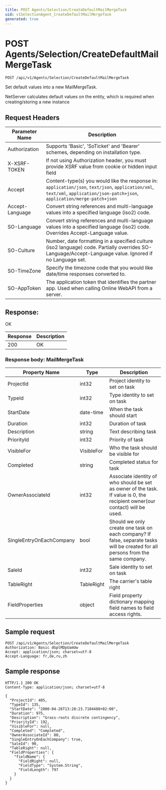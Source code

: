 ```yaml
---
title: POST Agents/Selection/CreateDefaultMailMergeTask
uid: v1SelectionAgent_CreateDefaultMailMergeTask
generated: true
---
```


# POST Agents/Selection/CreateDefaultMailMergeTask

```http
POST /api/v1/Agents/Selection/CreateDefaultMailMergeTask
```

Set default values into a new MailMergeTask.


NetServer calculates default values on the entity, which is required when creating/storing a new instance







## Request Headers

| Parameter Name | Description |
|----------------|-------------|
| Authorization  | Supports 'Basic', 'SoTicket' and 'Bearer' schemes, depending on installation type. |
| X-XSRF-TOKEN   | If not using Authorization header, you must provide XSRF value from cookie or hidden input field |
| Accept         | Content-type(s) you would like the response in: `application/json`, `text/json`, `application/xml`, `text/xml`, `application/json-patch+json`, `application/merge-patch+json` |
| Accept-Language | Convert string references and multi-language values into a specified language (iso2) code. |
| SO-Language | Convert string references and multi-language values into a specified language (iso2) code. Overrides Accept-Language value. |
| SO-Culture | Number, date formatting in a specified culture (iso2 language) code. Partially overrides SO-Language/Accept-Language value. Ignored if no Language set. |
| SO-TimeZone | Specify the timezone code that you would like date/time responses converted to. |
| SO-AppToken | The application token that identifies the partner app. Used when calling Online WebAPI from a server. |


## Response:

OK

| Response | Description |
|----------------|-------------|
| 200 | OK |

### Response body: MailMergeTask

| Property Name | Type |  Description |
|----------------|------|--------------|
| ProjectId | int32 | Project identity to set on task |
| TypeId | int32 | Type identity to set on task |
| StartDate | date-time | When the task should start |
| Duration | int32 | Duration of task |
| Description | string | Text describing task |
| PriorityId | int32 | Priority of task |
| VisibleFor | VisibleFor | Who the task should be visible for |
| Completed | string | Completed status for task |
| OwnerAssociateId | int32 | Associate identity of who should be set as owner of the task.  If value is 0, the recipient owner(our contact) will be used. |
| SingleEntryOnEachCompany | bool | Should we only create one task on each company? If false, separate tasks will be created for all persons from the same company. |
| SaleId | int32 | Sale identity to set on task |
| TableRight | TableRight | The carrier's table right |
| FieldProperties | object | Field property dictionary mapping field names to field access rights. |

## Sample request

```http!
POST /api/v1/Agents/Selection/CreateDefaultMailMergeTask
Authorization: Basic dGplMDpUamUw
Accept: application/json; charset=utf-8
Accept-Language: fr,de,ru,zh
```

## Sample response

```http_
HTTP/1.1 200 OK
Content-Type: application/json; charset=utf-8

{
  "ProjectId": 405,
  "TypeId": 135,
  "StartDate": "2000-04-26T13:28:23.7104488+02:00",
  "Duration": 975,
  "Description": "Grass-roots discrete contingency",
  "PriorityId": 192,
  "VisibleFor": null,
  "Completed": "Completed",
  "OwnerAssociateId": 80,
  "SingleEntryOnEachCompany": true,
  "SaleId": 90,
  "TableRight": null,
  "FieldProperties": {
    "fieldName": {
      "FieldRight": null,
      "FieldType": "System.String",
      "FieldLength": 797
    }
  }
}
```